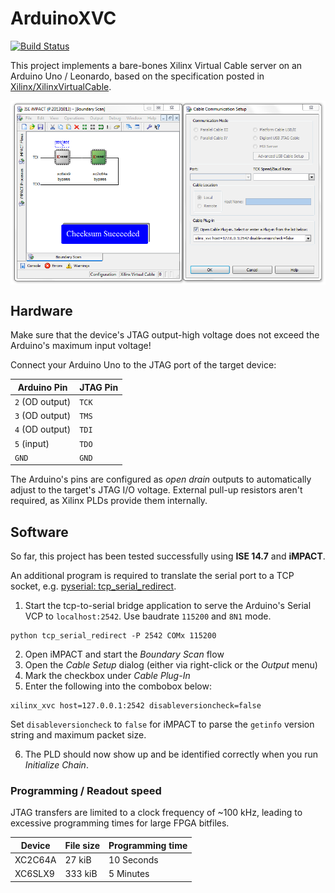 # ArduinoXVC
[![Build Status](https://travis-ci.com/islandcontroller/ArduinoXVC.svg?branch=master)](https://travis-ci.com/islandcontroller/ArduinoXVC)

This project implements a bare-bones Xilinx Virtual Cable server on an Arduino Uno / Leonardo, based on the specification posted in [Xilinx/XilinxVirtualCable](https://github.com/Xilinx/XilinxVirtualCable).

<img align="center" src="scr.png" />

## Hardware
Make sure that the device's JTAG output-high voltage does not exceed the Arduino's maximum input voltage!

Connect your Arduino Uno to the JTAG port of the target device:

| Arduino Pin     | JTAG Pin |
|-----------------|----------|
| `2` (OD output) | `TCK`    |
| `3` (OD output) | `TMS`    |
| `4` (OD output) | `TDI`    |
| `5` (input)     | `TDO`    |
| `GND`           | `GND`    |

The Arduino's pins are configured as *open drain* outputs to automatically adjust to the target's JTAG I/O voltage. External pull-up resistors aren't required, as Xilinx PLDs provide them internally.

## Software
So far, this project has been tested successfully using **ISE 14.7** and **iMPACT**. 

An additional program is required to translate the serial port to a TCP socket, e.g. [pyserial: tcp_serial_redirect](https://github.com/pyserial/pyserial/blob/master/examples/tcp_serial_redirect.py).

1. Start the tcp-to-serial bridge application to serve the Arduino's Serial VCP to `localhost:2542`. Use baudrate `115200` and `8N1` mode.

```
python tcp_serial_redirect -P 2542 COMx 115200
```

2. Open iMPACT and start the *Boundary Scan* flow
3. Open the *Cable Setup* dialog (either via right-click or the *Output* menu)
4. Mark the checkbox under *Cable Plug-In*
5. Enter the following into the combobox below:

```
xilinx_xvc host=127.0.0.1:2542 disableversioncheck=false
```
Set `disableversioncheck` to `false` for iMPACT to parse the `getinfo` version string and maximum packet size.

6. The PLD should now show up and be identified correctly when you run *Initialize Chain*.

### Programming / Readout speed
JTAG transfers are limited to a clock frequency of ~100 kHz, leading to excessive programming times for large FPGA bitfiles. 

| Device   | File size | Programming time |
|----------|-----------|------------------|
| XC2C64A  | 27 kiB    | 10 Seconds       |
| XC6SLX9  | 333 kiB   | 5 Minutes        |